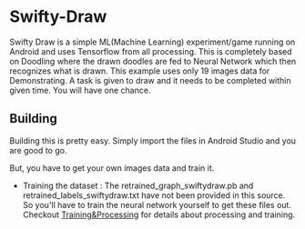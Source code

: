 # Swifty-Draw
Swifty Draw is a simple ML(Machine Learning) experiment/game running on Android and uses Tensorflow from all processing. 
This is completely based on Doodling where the drawn doodles are fed to Neural Network which then recognizes what is drawn.
This example uses only 19 images data for Demonstrating. 
A task is given to draw and it needs to be completed within given time. You will have one chance.

## Building

Building this is pretty easy. Simply import the files in Android Studio and you are good to go. 

But, you have to get your own images data and train it.

* Training the dataset : The retrained_graph_swiftydraw.pb and retrained_labels_swiftydraw.txt have not been provided in this source. 
So you'll have to train the neural network yourself to get these files out. 
Checkout [Training&Processing](https://github.com/MidsizeMango/Swifty-Draw/tree/master/Training-Processing) for details about processing and training.
